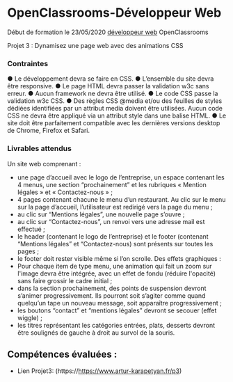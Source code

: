 # OpenClassrooms-Développeur Web

Début de formation le 23/05/2020 [développeur web](https://openclassrooms.com/fr/paths/185-developpeur-web) OpenClassrooms

Projet 3 : Dynamisez une page web avec des animations CSS

### Contraintes
● Le développement devra se faire en CSS.
● L’ensemble du site devra être responsive.
● Le page HTML devra passer la validation w3c sans erreur.
● Aucun framework ne devra être utilisé.
● Le code CSS passe la validation w3c CSS.
● Des règles CSS @media et/ou des feuilles de styles dédiées identifiées par un
  attribut media doivent être utilisées.
  Aucun code CSS ne devra être appliqué via un attribut style dans une balise HTML.
● Le site doit être parfaitement compatible avec les dernières versions desktop de
Chrome, Firefox et Safari.

### Livrables attendus
Un site web comprenant :
- une page d’accueil avec le logo de l’entreprise, un espace contenant les 4 menus,
une section “prochainement” et les rubriques « Mention légales » et « Contactez-nous » ;
- 4 pages contenant chacune le menu d’un restaurant. Au clic sur le menu sur la page
d’accueil, l’utilisateur est redirigé vers la page du menu ;
- au clic sur “Mentions légales”, une nouvelle page s’ouvre ;
- au clic sur “Contactez-nous”, un renvoi vers une adresse mail est effectué ;
- le header (contenant le logo de l’entreprise) et le footer (contenant “Mentions
légales” et “Contactez-nous) sont présents sur toutes les pages ;
- le footer doit rester visible même si l’on scrolle.
Des effets graphiques :
- Pour chaque item de type menu, une animation qui fait un zoom sur l'image devra
être intégrée, avec un effet de fondu (réduire l'opacité) sans faire grossir le cadre
initial ;
- dans la section prochainement, des points de suspension devront s’animer
progressivement. Ils pourront soit s’agiter comme quand quelqu’un tape un
nouveau message, soit apparaître progressivement ;
- les boutons “contact” et “mentions légales” devront se secouer (effet wiggle) ;
- les titres représentant les catégories entrées, plats, desserts devront être soulignés
de gauche à droit au survol de la souris.



## Compétences évaluées :

<!-- Mettre en œuvre des effets CSS graphiques avancés
- Assurer la cohérence graphique d'un site web
- Mettre en place une structure de navigation pour un site web -->

* Lien Projet3: (https://https://www.artur-karapetyan.fr/p3)
